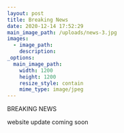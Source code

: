 ```yaml
---
layout: post
title: Breaking News
date: 2020-12-14 17:52:29
main_image_path: /uploads/news-3.jpg
images:
  - image_path:
    description:
_options:
  main_image_path:
    width: 1200
    height: 1200
    resize_style: contain
    mime_type: image/jpeg
---
```


BREAKING NEWS

website update coming soon

